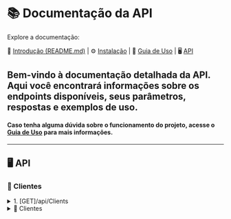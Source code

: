 # 📚 Documentação da API

Explore a documentação:

🏁 [Introdução (README.md)](../README.md)  | ⚙️ [Instalação](INSTALL.md) | 📓 [Guia de Uso](USAGE.md) | 🖥️ [API](API.md)


## Bem-vindo à documentação detalhada da API. Aqui você encontrará informações sobre os endpoints disponíveis, seus parâmetros, respostas e exemplos de uso.
#### Caso tenha alguma dúvida sobre o funcionamento do projeto, acesse o [Guia de Uso](USAGE.md) para mais informações.

---
## 🖥️ API

### 🤝 Clientes
<details>
<summary>1. [GET]/api/Clients</summary>

### Descrição:
Retorna a lista de recursos disponíveis.

#### Parâmetros:
- **Query Parameters (opcional):**
  - `pageNumber` (integer): Número da página. Exemplo: `1`.
  - `pageSize` (integer): Quantidade de itens por página. Exemplo: `10`.

#### Exemplo de Requisição:
```bash
curl -X GET "http://localhost:7198/api/Client?pageNumber=1&pageSize=10" -H "Accept: application/json"
```

#### **Exemplo de Retorno[200]**:
```json
{
  "pageNumber": 1,
  "pageSize": 2,
  "totalItems": 1005,
  "totalPages": 503,
  "items": [
    {
      "id": "guid-id",
      "name": "name-client",
      "email": "email-client",
      "city": "city-client",
      "pathImage": null
    },
    {
      "id": "guid-id",
      "name": "name-client",
      "email": "email-client",
      "city": "city-client",
      "pathImage": null
    },
  ]
}
```

</details>

<details>
  <summary>🤝 Clientes</summary>

---

### 1. **[GET]/api/Clients**
#### Descrição:
Retorna a lista de recursos disponíveis.

#### Parâmetros:
- **Query Parameters (opcional):**
  - `pageNumber` (integer): Número da página. Exemplo: `1`.
  - `pageSize` (integer): Quantidade de itens por página. Exemplo: `10`.

#### Exemplo de Requisição:
```bash
curl -X GET "http://localhost:7198/api/Client?pageNumber=1&pageSize=10" -H "Accept: application/json"
```

#### **Exemplo de Retorno[200]**:
```json
{
  "pageNumber": 1,
  "pageSize": 2,
  "totalItems": 1005,
  "totalPages": 503,
  "items": [
    {
      "id": "guid-id",
      "name": "name-client",
      "email": "email-client",
      "city": "city-client",
      "pathImage": null
    },
    {
      "id": "guid-id",
      "name": "name-client",
      "email": "email-client",
      "city": "city-client",
      "pathImage": null
    },
  ]
}
```

---

### 2. **[GET]/api/Clients/{id}**
#### Descrição:
Retorna o cliente por id.

#### Parâmetros:
- **Path Parameters (obrigatório):**
  - `id` (guid): id do cliente. Exemplo: `3fa85f64-5717-4562-b3fc-2c963f66afa6`.

#### Exemplo de Requisição:
```bash
curl -X GET "http://localhost:7198/api/Clients/3fa85f64-5717-4562-b3fc-2c963f66afa6" -H "Accept: application/json"
```

#### **Exemplo de Retorno[200]:**
```json
{
  "id": "guid-id",
  "name": "name-client",
  "email": "email-client",
  "city": "city-client",
  "pathImage": null
}
```

---

### 3. **[GET]/api/Clients/{name}**
#### Descrição:
Retorna o cliente por nome. Busca cliente com nome relacionado ao parâmetro.

#### Parâmetros:
- **Path Parameters (obrigatório):**
  - `name` (string): nome do cliente. Exemplo: `Jose`.

#### Exemplo de Requisição:
```bash
curl -X GET "http://localhost:7198/api/Clients/Jose" -H "Accept: application/json"
```

#### **Exemplo de Retorno[200]:**
```json
[
    {
    "id": "guid-id",
    "name": "name-client",
    "email": "email-client",
    "city": "city-client",
    "pathImage": null
    }
]
```

---

### 4. **[Post]/api/Clients**
#### Descrição:
Cadastro de novo cliente.

#### Parâmetros:
- **Json Data (obrigatório):**
  - `name` (string): nome do cliente. Exemplo: `Jose`.
  - `email` (string): email do cliente (valor unico). Exemplo: `jose@email.com`.
  - `city` (string): cidade do cliente. Exemplo: `Curitiba`.

#### Exemplo de Requisição:
```bash
curl -X POST "http://localhost:7198/api/Clients" -H "Accept: application/json"
```

#### Exemplo de json data:
```json
{
  "name": "Jose",
  "email": "jose@email.com",
  "city": "Curitiba"
}
```

#### **Exemplo de Retorno[200]:**
```json
{
"id": "guid-id",
"name": "name-client",
"email": "email-client",
"city": "city-client",
"pathImage": null
}
```

---

### 5. **[Put]/api/Clients**
#### Descrição:
Atualizar dados do cliente.

#### Parâmetros:
- **Json Data (obrigatório):**
  - `id` (guid): id do cliente. Exemplo: `3fa85f64-5717-4562-b3fc-2c963f66afa6`.
  - `name` (string): nome do cliente. Exemplo: `Jose`.
  - `email` (string): email do cliente (valor unico). Exemplo: `jose@email.com`.
  - `city` (string): cidade do cliente. Exemplo: `Curitiba`.
  - `pathImage` (string): cidade do cliente. Exemplo: `null`.

#### Exemplo de Requisição:
```bash
curl -X PUT "http://localhost:7198/api/Clients" -H "Accept: application/json"
```

#### Exemplo de json data:
```json
{
    "id": "3fa85f64-5717-4562-b3fc-2c963f66afa6",
    "name": "Jose",
    "email": "jose@email.com",
    "city": "Curitiba",
    "pathImage": null
}
```

#### **Exemplo de Retorno[200]:**
```json
{
"id": "guid-id",
"name": "name-client",
"email": "email-client",
"city": "city-client",
"pathImage": null
}
```

---

### 6. **[Delete]/api/Clients/{id}**
#### Descrição:
Deletar cliente.

#### Parâmetros:
- **Path Parameters (obrigatório):**
  - `id` (guid): id do cliente. Exemplo: `3fa85f64-5717-4562-b3fc-2c963f66afa6`

#### Exemplo de Requisição:
```bash
curl -X DELETE "http://localhost:7198/api/Clients/3fa85f64-5717-4562-b3fc-2c963f66afa6" -H "Accept: application/json"
```

#### **Retorno[204]**

---

### 7. **[POST]/api/Clients/file**
#### Descrição:
Adicionar imagem ao cliente.

#### Parâmetros:
- **Form Data (obrigatório):**
  - `id` (guid): id do cliente. Exemplo: `3fa85f64-5717-4562-b3fc-2c963f66afa6`
  - `pathImage` (file): imagem do cliente.

#### Exemplo de Requisição:
```bash
curl -X POST "http://localhost:7198/api/Clients/" -H "Content-Type: multipart/form-data"
```

#### **Retorno[200]**
```json	
{
  "name": "3fa85f64-5717-4562-b3fc-2c963f66afa6.png",
  "type": ".png",
  "url": "http://localhost:7198/api/files/2/3fa85f64-5717-4562-b3fc-2c963f66afa6"
}
```

---

### 8. **[DELETE]/api/Clients/file**
#### Descrição:
Deletar imagem do cliente.

#### Parâmetros:
- **Path Parameters (obrigatório):**
  - `id` (guid): id do cliente. Exemplo: `3fa85f64-5717-4562-b3fc-2c963f66afa6`

#### Exemplo de Requisição:
```bash
curl -X DELETE "http://localhost:7198/api/Clients/7cf63a1b-4317-4df1-b401-265f0be742df" -H "Accept: application/json"
```

#### **Retorno[204]**

---

</details>